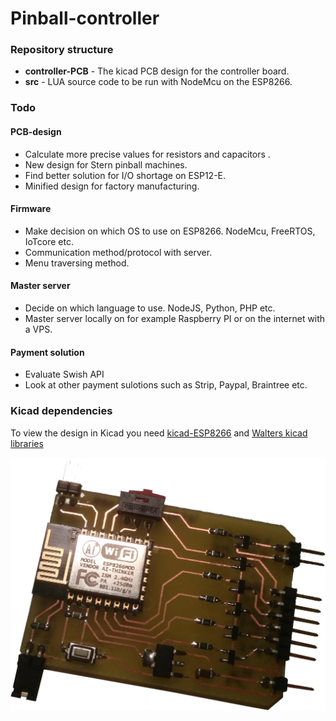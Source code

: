 # Pinball-controller
### Repository structure
* __controller-PCB__ - The kicad PCB design for the controller board.
* __src__ - LUA source code to be run with NodeMcu on the ESP8266.

### Todo
#### PCB-design
* Calculate more precise values for resistors and capacitors .
* New design for Stern pinball machines.
* Find better solution for I/O shortage on ESP12-E.
* Minified design for factory manufacturing.

#### Firmware
* Make decision on which OS to use on ESP8266. NodeMcu, FreeRTOS, IoTcore etc.
* Communication method/protocol with server.
* Menu traversing method.

#### Master server
* Decide on which language to use. NodeJS, Python, PHP etc.
* Master server locally on for example Raspberry PI or on the internet with a VPS.

#### Payment solution
* Evaluate Swish API
* Look at other payment sulotions such as Strip, Paypal, Braintree etc.

### Kicad dependencies
To view the design in Kicad you need [kicad-ESP8266](https://github.com/jdunmire/kicad-ESP8266) and [Walters kicad libraries](http://smisioto.no-ip.org/elettronica/kicad/kicad-en.htm)

![Handmade controller](https://github.com/Swij/Pinball-controller/raw/master/controller.png "Handmade controller")
